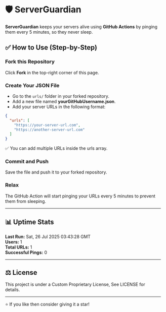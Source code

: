 # 🛡 ServerGuardian

**ServerGuardian** keeps your servers alive using **GitHub Actions** by pinging them every 5 minutes, so they never sleep.

## ✅ How to Use (Step-by-Step)

### Fork this Repository
Click **Fork** in the top-right corner of this page.

### Create Your JSON File
- Go to the `urls/` folder in your forked repository.
- Add a new file named **yourGitHubUsername.json**.
- Add your server URLs in the following format:
```json
{
  "urls": [
    "https://your-server-url.com",
    "https://another-server-url.com"
  ]
}
```

✅ You can add multiple URLs inside the urls array.

### Commit and Push

Save the file and push it to your forked repository.

### Relax

The GitHub Action will start pinging your URLs every 5 minutes to prevent them from sleeping.

---

## 📊 Uptime Stats

<!--STATS_START-->

**Last Run:** Sat, 26 Jul 2025 03:43:28 GMT  
**Users:** 1  
**Total URLs:** 1  
**Successful Pings:** 0  

<!--STATS_END-->
---

## ⚖ License

This project is under a Custom Proprietary License, See LICENSE for details.


---

⭐ If you like then consider giving it a star!
